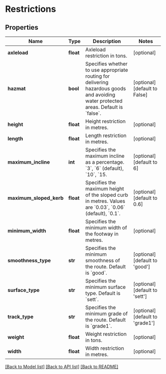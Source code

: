 # Restrictions

## Properties
Name | Type | Description | Notes
------------ | ------------- | ------------- | -------------
**axleload** | **float** | Axleload restriction in tons. | [optional] 
**hazmat** | **bool** | Specifies whether to use appropriate routing for delivering hazardous goods and avoiding water protected areas. Default is &#x60;false&#x60;.  | [optional] [default to False]
**height** | **float** | Height restriction in metres.  | [optional] 
**length** | **float** | Length restriction in metres. | [optional] 
**maximum_incline** | **int** | Specifies the maximum incline as a percentage. &#x60;3&#x60;, &#x60;6&#x60; (default), &#x60;10&#x60;, &#x60;15. | [optional] [default to 6]
**maximum_sloped_kerb** | **float** | Specifies the maximum height of the sloped curb in metres. Values are &#x60;0.03&#x60;, &#x60;0.06&#x60; (default), &#x60;0.1&#x60;. | [optional] [default to 0.6]
**minimum_width** | **float** | Specifies the minimum width of the footway in metres. | [optional] 
**smoothness_type** | **str** | Specifies the minimum smoothness of the route. Default is &#x60;good&#x60;. | [optional] [default to 'good']
**surface_type** | **str** | Specifies the minimum surface type. Default is &#x60;sett&#x60;.  | [optional] [default to 'sett']
**track_type** | **str** | Specifies the minimum grade of the route. Default is &#x60;grade1&#x60;.  | [optional] [default to 'grade1']
**weight** | **float** | Weight restriction in tons.  | [optional] 
**width** | **float** | Width restriction in metres. | [optional] 

[[Back to Model list]](../README.md#documentation_for_models) [[Back to API list]](../README.md#documentation_for_api_endpoints) [[Back to README]](../README.md)

